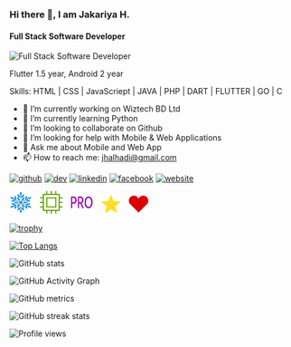 ### Hi there 👋, I am Jakariya H.
#### Full Stack Software Developer
![Full Stack Software Developer](https://www.canva.com/design/DAEwijRkj34/rZ8U7YVCfqbhySTj-LHGAQ/view?utm_content=DAEwijRkj34&utm_campaign=share_your_design&utm_medium=link&utm_source=shareyourdesignpanel)

Flutter 1.5 year, Android 2 year

Skills: HTML | CSS | JavaScriept | JAVA | PHP | DART | FLUTTER | GO | C

- 🔭 I’m currently working on Wiztech BD Ltd 
- 🌱 I’m currently learning Python 
- 👯 I’m looking to collaborate on Github 
- 🤔 I’m looking for help with Mobile & Web Applications 
- 💬 Ask me about Mobile and Web App 
- 📫 How to reach me: jhalhadi@gmail.com 


[<img src='https://cdn.jsdelivr.net/npm/simple-icons@3.0.1/icons/github.svg' alt='github' height='40'>](https://github.com/hadibd)  [<img src='https://cdn.jsdelivr.net/npm/simple-icons@3.0.1/icons/dev-dot-to.svg' alt='dev' height='40'>](https://dev.to/hadibd)  [<img src='https://cdn.jsdelivr.net/npm/simple-icons@3.0.1/icons/linkedin.svg' alt='linkedin' height='40'>](https://www.linkedin.com/in/hadibd/)  [<img src='https://cdn.jsdelivr.net/npm/simple-icons@3.0.1/icons/facebook.svg' alt='facebook' height='40'>](https://www.facebook.com/al.hadi.bdg)  [<img src='https://cdn.jsdelivr.net/npm/simple-icons@3.0.1/icons/icloud.svg' alt='website' height='40'>](jakariya.info)  

<a href='https://archiveprogram.github.com/'><img src='https://raw.githubusercontent.com/acervenky/animated-github-badges/master/assets/acbadge.gif' width='40' height='40'></a> <a href='https://docs.github.com/en/developers'><img src='https://raw.githubusercontent.com/acervenky/animated-github-badges/master/assets/devbadge.gif' width='40' height='40'></a> <a href='https://github.com/pricing'><img src='https://raw.githubusercontent.com/acervenky/animated-github-badges/master/assets/pro.gif' width='40' height='40'></a> <a href='https://stars.github.com/'><img src='https://raw.githubusercontent.com/acervenky/animated-github-badges/master/assets/starbadge.gif' width='35' height='35'></a> <a href='https://docs.github.com/en/github/supporting-the-open-source-community-with-github-sponsors'><img src='https://raw.githubusercontent.com/acervenky/animated-github-badges/master/assets/sponsorbadge.gif' width='35' height='35'></a> 

[![trophy](https://github-profile-trophy.vercel.app/?username=hadibd)](https://github.com/ryo-ma/github-profile-trophy)

[![Top Langs](https://github-readme-stats.vercel.app/api/top-langs/?username=hadibd)](https://github.com/anuraghazra/github-readme-stats)

![GitHub stats](https://github-readme-stats.vercel.app/api?username=hadibd&show_icons=true&count_private=true)  

![GitHub Activity Graph](https://activity-graph.herokuapp.com/graph?username=hadibd)  

![GitHub metrics](https://metrics.lecoq.io/hadibd)  

![GitHub streak stats](https://github-readme-streak-stats.herokuapp.com/?user=hadibd)  

![Profile views](https://gpvc.arturio.dev/hadibd)  
